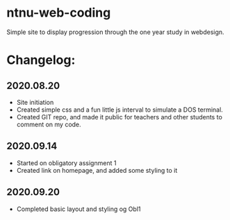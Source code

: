 # ntnu-web-coding #
Simple site to display progression through the one year study in webdesign.

# Changelog: # 
## 2020.08.20 ##
* Site initiation
* Created simple css and a fun little js interval to simulate a DOS terminal.
* Created GIT repo, and made it public for teachers and other students to comment on my code.

## 2020.09.14 ##
* Started on obligatory assignment 1
* Created link on homepage, and added some styling to it

## 2020.09.20 ##
* Completed basic layout and styling og Obl1